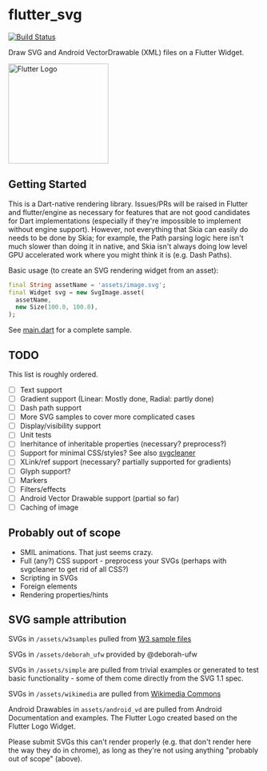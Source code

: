 # flutter_svg

[![Build Status](https://travis-ci.org/dnfield/flutter_svg.svg?branch=master)](https://travis-ci.org/dnfield/flutter_svg)

Draw SVG and Android VectorDrawable (XML) files on a Flutter Widget.

<img src="/../master/assets/flutter_logo.svg?sanitize=true" width="200px" alt="Flutter Logo">

## Getting Started

This is a Dart-native rendering library. Issues/PRs will be raised in Flutter
and flutter/engine as necessary for features that are not good candidates for
Dart implementations (especially if they're impossible to implement without
engine support).  However, not everything that Skia can easily do needs to be
done by Skia; for example, the Path parsing logic here isn't much slower than
doing it in native, and Skia isn't always doing low level GPU accelerated work
where you might think it is (e.g. Dash Paths).

Basic usage (to create an SVG rendering widget from an asset):

```dart
final String assetName = 'assets/image.svg';
final Widget svg = new SvgImage.asset(
  assetName,
  new Size(100.0, 100.0),
);
```

See [main.dart](/../master/lib/main.dart) for a complete sample.

## TODO

This list is roughly ordered.

- [ ] Text support
- [ ] Gradient support (Linear: Mostly done, Radial: partly done)
- [ ] Dash path support
- [ ] More SVG samples to cover more complicated cases
- [ ] Display/visibility support
- [ ] Unit tests
- [ ] Inerhitance of inheritable properties (necessary? preprocess?)
- [ ] Support for minimal CSS/styles?  See also [svgcleaner](https://github.com/razrfalcon/svgcleaner)
- [ ] XLink/ref support (necessary? partially supported for gradients)
- [ ] Glyph support?
- [ ] Markers
- [ ] Filters/effects
- [ ] Android Vector Drawable support (partial so far)
- [ ] Caching of image

## Probably out of scope

- SMIL animations. That just seems crazy.
- Full (any?) CSS support - preprocess your SVGs (perhaps with svgcleaner to get rid of all CSS?)
- Scripting in SVGs
- Foreign elements
- Rendering properties/hints

## SVG sample attribution

SVGs in `/assets/w3samples` pulled from [W3 sample files](https://dev.w3.org/SVG/tools/svgweb/samples/svg-files/)

SVGs in `/assets/deborah_ufw` provided by @deborah-ufw

SVGs in `/assets/simple` are pulled from trivial examples or generated to test
basic functionality - some of them come directly from the SVG 1.1 spec.

SVGs in `/assets/wikimedia` are pulled from [Wikimedia Commons](https://commons.wikimedia.org/wiki/Main_Page)

Android Drawables in `assets/android_vd` are pulled from Android Documentation and examples.
The Flutter Logo created based on the Flutter Logo Widget.

Please submit SVGs this can't render properly (e.g. that don't render here the
way they do in chrome), as long as they're not using anything "probably out of
scope" (above).